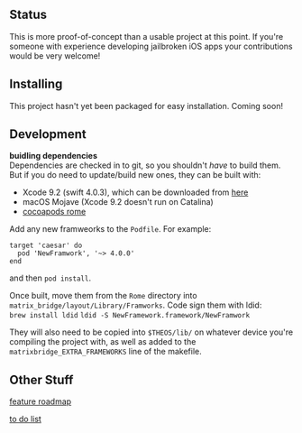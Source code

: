 Status
------
This is more proof-of-concept than a usable project at this point. 
If you're someone with experience developing jailbroken iOS apps your contributions would be very welcome!


Installing
----------
This project hasn't yet been packaged for easy installation. Coming soon!


Development
-----------
**buidling dependencies**  
Dependencies are checked in to git, so you shouldn't *have* to build them. But if you do need to update/build new ones, they can be built with:  
* Xcode 9.2 (swift 4.0.3), which can be downloaded from [here](https://developer.apple.com/download/more/)
* macOS Mojave (Xcode 9.2 doesn't run on Catalina)
* [cocoapods rome](https://github.com/CocoaPods/Rome)

Add any new framweorks to the `Podfile`. For example:  
```
target 'caesar' do
  pod 'NewFramwork', '~> 4.0.0'
end
```

and then `pod install`.  

Once built, move them from the `Rome` directory into `matrix_bridge/layout/Library/Framworks`. 
Code sign them with ldid:  
`brew install ldid`
`ldid -S NewFramework.framework/NewFramwork`

They will also need to be copied into `$THEOS/lib/` on whatever device you're compiling the project with, 
as well as added to the `matrixbridge_EXTRA_FRAMEWORKS` line of the makefile.


Other Stuff
-----------
[feature roadmap](roadmap.md)  

[to do list](todo.md)
